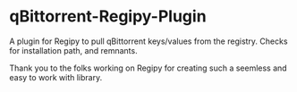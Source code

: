 # qBittorrent-Regipy-Plugin
A plugin for Regipy to pull qBittorrent keys/values from the registry. Checks for installation path, and remnants.

Thank you to the folks working on Regipy for creating such a seemless and easy to work with library.
